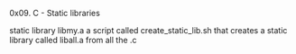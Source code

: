 0x09. C - Static libraries

static library libmy.a
a script called create_static_lib.sh that creates a static library called liball.a from all the .c

